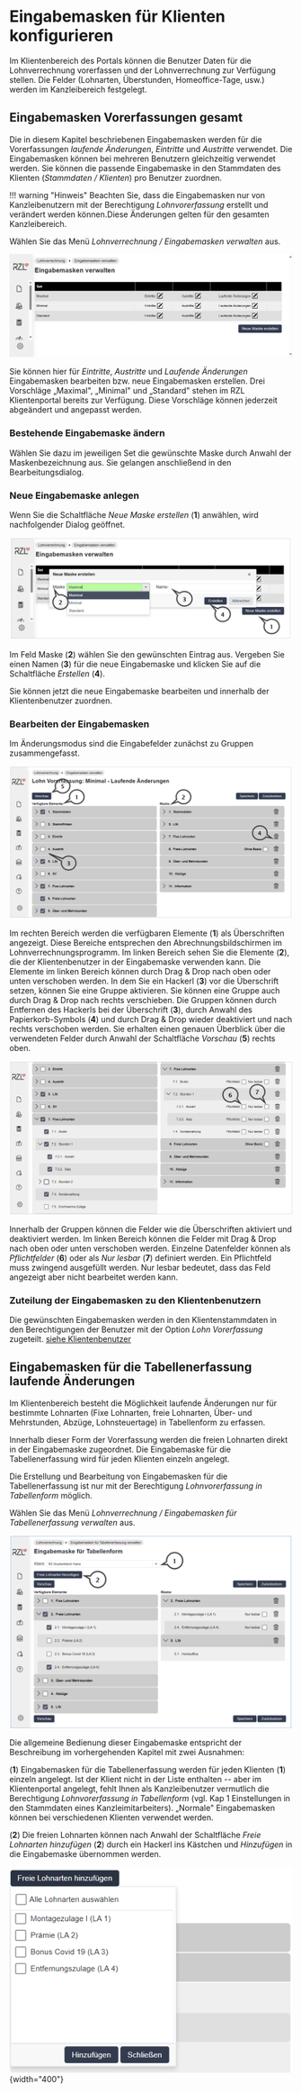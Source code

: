 # Eingabemasken für Klienten konfigurieren

Im Klientenbereich des Portals können die Benutzer Daten für die Lohnverrechnung vorerfassen und der Lohnverrechnung zur Verfügung stellen. Die Felder (Lohnarten, Überstunden, Homeoffice-Tage, usw.) werden im Kanzleibereich festgelegt.

## Eingabemasken Vorerfassungen gesamt

Die in diesem Kapitel beschriebenen Eingabemasken werden für die Vorerfassungen *laufende Änderungen*, *Eintritte* und *Austritte* verwendet. Die Eingabemasken können bei mehreren Benutzern gleichzeitig verwendet werden. Sie können die passende Eingabemaske in den Stammdaten des Klienten (*Stammdaten / Klienten*) pro Benutzer zuordnen.


!!! warning "Hinweis"
    Beachten Sie, dass die Eingabemasken nur von Kanzleibenutzern mit der Berechtigung *Lohnvorerfassung* erstellt und verändert werden können.Diese Änderungen gelten für den gesamten Kanzleibereich.

Wählen Sie das Menü *Lohnverrechnung / Eingabemasken verwalten* aus.


![](img/image61.png)

Sie können hier für *Eintritte*, *Austritte* und *Laufende Änderungen* Eingabemasken bearbeiten bzw. neue Eingabemasken erstellen. Drei Vorschläge „Maximal", „Minimal" und „Standard" stehen im RZL Klientenportal bereits zur Verfügung. Diese Vorschläge können jederzeit abgeändert und angepasst werden.

### Bestehende Eingabemaske ändern 

Wählen Sie dazu im jeweiligen Set die gewünschte Maske durch Anwahl der Maskenbezeichnung aus. Sie gelangen anschließend in den Bearbeitungsdialog.

### Neue Eingabemaske anlegen 

Wenn Sie die Schaltfläche *Neue Maske erstellen* (**1**) anwählen, wird nachfolgender Dialog geöffnet.

![](img/image.png)


Im Feld Maske (**2**) wählen Sie den gewünschten Eintrag aus. Vergeben Sie einen Namen (**3**) für die neue Eingabemaske und klicken Sie auf die Schaltfläche *Erstellen* (**4**).

Sie können jetzt die neue Eingabemaske bearbeiten und innerhalb der Klientenbenutzer zuordnen.

### Bearbeiten der Eingabemasken 

Im Änderungsmodus sind die Eingabefelder zunächst zu Gruppen zusammengefasst.

![](img/image1.png)


Im rechten Bereich werden die verfügbaren Elemente (**1**) als Überschriften angezeigt. Diese Bereiche entsprechen den Abrechnungsbildschirmen im Lohnverrechnungsprogramm. 
Im linken Bereich sehen Sie die Elemente (**2**), die der Klientenbenutzer in der Eingabemaske verwenden kann. 
Die Elemente im linken Bereich können durch Drag & Drop nach oben oder unten verschoben werden. 
In dem Sie ein Hackerl (**3**) vor die Überschrift setzen, können Sie eine Gruppe aktivieren. Sie können eine Gruppe auch durch Drag & Drop nach rechts verschieben.
Die Gruppen können durch Entfernen des Hackerls bei der Überschrift (**3**), durch Anwahl des Papierkorb-Symbols (**4**) und durch Drag & Drop wieder deaktiviert und nach rechts verschoben werden.
Sie erhalten einen genauen Überblick über die verwendeten Felder durch Anwahl der Schaltfläche *Vorschau* (**5**) rechts oben.

![](img/image2.png)


Innerhalb der Gruppen können die Felder wie die Überschriften aktiviert und deaktiviert werden. 
Im linken Bereich können die Felder mit Drag & Drop nach oben oder unten verschoben werden.
Einzelne Datenfelder können als *Pflichtfelder* (**6**) oder als *Nur lesbar* (**7**) definiert werden. Ein Pflichtfeld muss zwingend ausgefüllt werden. Nur lesbar bedeutet, dass das Feld angezeigt aber nicht bearbeitet werden kann.

### Zuteilung der Eingabemasken zu den Klientenbenutzern 

Die gewünschten Eingabemasken werden in den Klientenstammdaten in den Berechtigungen der Benutzer mit der Option *Lohn Vorerfassung* zugeteilt. [siehe Klientenbenutzer](../../Stammdaten/KlientStammdaten/Klientenbenutzer.md)

## Eingabemasken für die Tabellenerfassung laufende Änderungen

Im Klientenbereich besteht die Möglichkeit laufende Änderungen nur für bestimmte Lohnarten (Fixe Lohnarten, freie Lohnarten, Über- und Mehrstunden, Abzüge, Lohnsteuertage) in Tabellenform zu erfassen.

Innerhalb dieser Form der Vorerfassung werden die freien Lohnarten direkt in der Eingabemaske zugeordnet. Die Eingabemaske für die Tabellenerfassung wird für jeden Klienten einzeln angelegt.

Die Erstellung und Bearbeitung von Eingabemasken für die Tabellenerfassung ist nur mit der Berechtigung *Lohnvorerfassung in Tabellenform* möglich.

Wählen Sie das Menü *Lohnverrechnung / Eingabemasken für Tabellenerfassung verwalten* aus.


![](img/image3.png)

Die allgemeine Bedienung dieser Eingabemaske entspricht der Beschreibung im vorhergehenden Kapitel mit zwei Ausnahmen:

(**1**) Eingabemasken für die Tabellenerfassung werden für jeden Klienten (**1**) einzeln angelegt. Ist der Klient nicht in der Liste enthalten -- aber im Klientenportal angelegt, fehlt Ihnen als Kanzleibenutzer vermutlich die Berechtigung *Lohnvorerfassung in Tabellenform* (vgl. Kap 1 Einstellungen in den Stammdaten eines Kanzleimitarbeiters). „Normale" Eingabemasken können bei verschiedenen Klienten verwendet werden.

(**2**) Die freien Lohnarten können nach Anwahl der Schaltfläche *Freie Lohnarten hinzufügen* (**2**) durch ein Hackerl ins Kästchen und *Hinzufügen* in die Eingabemaske übernommen werden.


![](img/image66.png){width="400"}